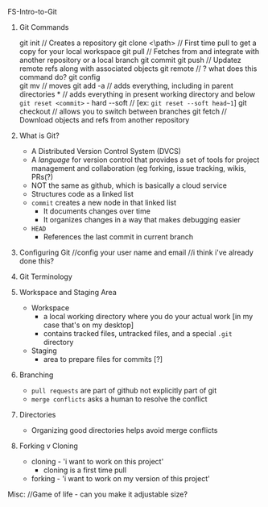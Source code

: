 FS-Intro-to-Git


1. Git Commands
	
	git init 				// Creates a repository
	git clone <\path>		// First time pull to get a copy for your local workspace
	git pull				// Fetches from and integrate with another repository or a local branch
	git commit
	git push				// Updatez remote refs along with associated objects
	git remote				// ? what does this command do?
	git config 				
	git mv					// moves
	git add
			-a 				// adds everything, including in parent directories 
			*				// adds everything in present working directory and below
	`git reset <commit>` 
			- hard 
			--soft			// [ex: `git reset --soft head~1`]
	git checkout			// allows you to switch between branches
	git fetch 				// Download objects and refs from another repository

2. What is Git?
	- A Distributed Version Control System (DVCS)
	- A *language* for version control that provides a set of tools for project management and collaboration
		(eg forking, issue tracking, wikis, PRs(?)
	- NOT the same as github, which is basically a cloud service
	- Structures code as a linked list
	- `commit` creates a new node in that linked list
		- It documents changes over time
		- It organizes changes in a way that makes debugging easier
	- `HEAD`
		- References the last commit in current branch

3. Configuring Git
		//config your user name and email //i think i've already done this?

4. Git Terminology

5. Workspace and Staging Area
	- Workspace
		- a local working directory where you do your actual work [in my case that's on my desktop]
		- contains tracked files, untracked files, and a special `.git` directory
	- Staging
		- area to prepare files for commits [?]

6. Branching
	- `pull requests` are part of github not explicitly part of git
	- `merge conflicts` asks a human to resolve the conflict

7. Directories
	- Organizing good directories helps avoid merge conflicts

8. Forking v Cloning
	- cloning - 'i want to work on this project'
		- cloning is a first time pull
	- forking - 'i want to work on my version of this project'

Misc:
	//Game of life - can you make it adjustable size?

